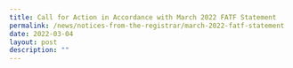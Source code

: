 ```yaml
---
title: Call for Action in Accordance with March 2022 FATF Statement
permalink: /news/notices-from-the-registrar/march-2022-fatf-statement
date: 2022-03-04
layout: post
description: ""
---
```

